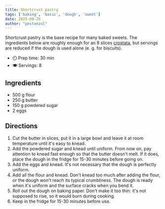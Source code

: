 ```yaml
---
title: Shortcrust pastry
tags: ['baking', 'basic', 'dough', 'sweet']
date: 2025-09-25
author: "pestanzul"
---
```


Shortcrust pastry is the base recipe for many baked sweets.
The ingredients below are roughly enough for an 8 slices [crostata](/crostata), but servings are reduced if the dough is used alone (e. g. for biscuits).

- ⏲️ Prep time: 30 min
- 🍽️ Servings: 8

## Ingredients

- 500 g flour
- 250 g butter
- 150 g powdered sugar
- 2 eggs

## Directions

1. Cut the butter in slices, put it in a large bowl and leave it at room temperature until it's easy to knead.
2. Add the powdered sugar and knead until uniform.
   From now on, pay attention to knead fast enough so that the butter doesn't melt.
   If it does, place the dough in the fridge for 15-30 minutes before going on.
3. Add the eggs and knead.
   It's not necessary that the dough is perfectly uniform.
4. Add all the flour and knead.
   Don't knead too much after adding the flour, or the dough won't reach its typical crumbliness.
   The dough is ready when it's uniform and the surface cracks when you bend it.
5. Roll out the dough on baking paper.
   Don't make it too thin: it's not supposed to rise, so it would burn during cooking.
6. Keep in the fridge for 15-30 minutes before use.
